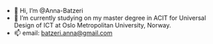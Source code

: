 - 👋 Hi, I’m @Anna-Batzeri
- 🌱 I’m currently studying on my master degree in ACIT for Universal Design of ICT at Oslo Metropolitan University, Norway.
- 📫 email: batzeri.anna@gmail.com
